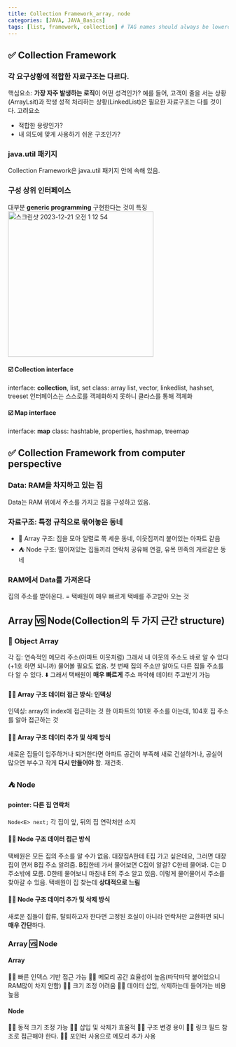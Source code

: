 ```yaml
---
title: Collection Framework_array, node
categories: [JAVA, JAVA_Basics]
tags: [list, framework, collection] # TAG names should always be lowercase
---
```


## ✅ Collection Framework

### 각 요구상황에 적합한 자료구조는 다르다.

핵심요소: **가장 자주 발생하는 로직**이 어떤 성격인가?
예를 들어, 고객이 줄을 서는 상황(ArrayLsit)과 학생 성적 처리하는 상황(LinkedList)은 필요한 자료구조는 다를 것이다.
고려요소

- 적합한 용량인가?
- 내 의도에 맞게 사용하기 쉬운 구조인가?

### java.util 패키지

Collection Framework은 java.util 패키지 안에 속해 있음.

### 구성 상위 인터페이스

대부분 **generic programming** 구현한다는 것이 특징
<img width="332" alt="스크린샷 2023-12-21 오전 1 12 54" src="https://github.com/soheeparklee/sc_project_carrotMkt_improved/assets/97790983/83919c85-588b-4591-b269-04c174b4d27d">

#### ☑️ Collection interface

interface: **collection**, list, set
class: array list, vector, linkedlist, hashset, treeset
인터페이스는 스스로를 객체화하지 못하니 클라스를 통해 객체화

#### ☑️ Map interface

interface: **map**
class: hashtable, properties, hashmap, treemap

## ✅ Collection Framework from computer perspective

### Data: RAM을 차지하고 있는 집

Data는 RAM 위에서 주소를 가지고 집을 구성하고 있음.

### 자료구조: 특정 규칙으로 묶어놓은 동네

- 🏢 Array 구조: 집을 모아 일렬로 쭉 세운 동네, 이웃집끼리 붙어있는 아파트 같음
- ⛺️ Node 구조: 떨어져있는 집들끼리 연락처 공유해 연결, 유목 민족의 게르같은 동네

### RAM에서 Data를 가져온다

집의 주소를 받아온다.
= 택배원이 매우 빠르게 택배를 주고받아 오는 것

## Array 🆚 Node(Collection의 두 가지 근간 structure)

### 🏢 Object Array

각 집: 연속적인 메모리 주소(아파트 이웃처럼)
그래서 내 이웃의 주소도 바로 알 수 있다(+1호 하면 되니까) 물어볼 필요도 없음.
첫 번째 집의 주소만 알아도 다른 집들 주소를 다 알 수 있다.
⬇️
그래서 택배원이 **매우 빠르게** 주소 파악해 데이터 주고받기 가능

#### 👍🏻 Array 구조 데이터 접근 방식: **인덱싱**

인덱싱: array의 index에 접근하는 것
한 아파트의 101호 주소를 아는데, 104호 집 주소를 알아 접근하는 것

#### 👎🏻 Array 구조 데이터 추가 및 삭제 방식

새로운 집들이 입주하거나 퇴거한다면 아파트 공간이 부족해 새로 건설하거나, 공실이 많으면 부수고 작게 **다시 만들어야** 함. 재건축.

### ⛺️ Node

#### pointer: 다른 집 연락처

`Node<E> next;`
각 집이 앞, 뒤의 집 연락처만 소지

#### 👎🏻 Node 구조 데이터 접근 방식

택배원은 모든 집의 주소를 알 수가 없음.
대장집A한테 E집 가고 싶은데요, 그러면 대장집이 먼저 B집 주소 알려줌. B집한테 가서 물어보면 C집이 알걸? C한테 물어봐. C는 D주소밖에 모름. D한테 물어보니 마침내 E의 주소 알고 있음. 이렇게 물어물어서 주소를 찾아갈 수 있음. 택배원이 집 찾는데 **상대적으로 느림**

#### 👍🏻 Node 구조 데이터 추가 및 삭제 방식

새로운 집들이 합류, 탈퇴하고자 한다면 고정된 호실이 아니라 연락처만 교환하면 되니 **매우 간단**하다.

### Array 🆚 Node

#### Array

👍🏻 빠른 인덱스 기반 접근 가능
👍🏻 메모리 공간 효율성이 높음(따닥따닥 붙어있으니 RAM많이 차지 안함)
👎🏻 크기 조정 어려움
👎🏻 데이터 삽입, 삭제하는데 들어가는 비용 높음

#### Node

👍🏻 동적 크기 조정 가능
👍🏻 삽입 및 삭제가 효율적
👍🏻 구조 변경 용이
👎🏻 링크 필드 참조로 접근해야 한다.
👎🏻 포인터 사용으로 메모리 추가 사용
